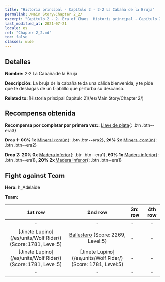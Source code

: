 ```yaml
---
title: "Historia principal - Capítulo 2 - 2-2 La Cabaña de la Bruja"
permalink: /Main Story/Chapter 2_2/
excerpt: "Capítulo 2 - 2. Era of Chaos  Historia principal - Capítulo 2_2. 2-2 La Cabaña de la Bruja"
last_modified_at: 2021-07-21
locale: es
ref: "Chapter 2_2.md"
toc: false
classes: wide
---
```


## Detalles

 **Nombre:** 2-2 La Cabaña de la Bruja

 **Descripción:** La bruja de la cabaña te da una cálida bienvenida, y te pide que te deshagas de un Diablillo que perturba su descanso.

 **Related to:** [Historia principal Capítulo 2](/es/Main Story/Chapter 2/)

## Recompensa obtenida

 **Recompensa por completar por primera vez::** [Llave de plata](/ItemsES/con_693/){: .btn .btn--era3}

 **Drop 1:** **80% 1x** [Mineral común](/ItemsES/mat_6/){: .btn .btn--era2}, **20% 2x** [Mineral común](/ItemsES/mat_6/){: .btn .btn--era2}

 **Drop 2:** **20% 0x** [Madera inferior](/ItemsES/mat_1/){: .btn .btn--era1}, **60% 1x** [Madera inferior](/ItemsES/mat_1/){: .btn .btn--era1}, **20% 2x** [Madera inferior](/ItemsES/mat_1/){: .btn .btn--era1}


## Fight against Team
 **Hero:** h_Adelaide

 **Team:**


  | 1st row | 2nd row | 3rd row | 4th row |
  |:----:|:----:|:----|:----:|
  | - | - | - | - |
  | [Jinete Lupino](/es/units/Wolf Rider/) (Score: 1781, Level:5)  | [Ballestero](/es/units/Marksman/) (Score: 2269, Level:5)  | - | - |
  | [Jinete Lupino](/es/units/Wolf Rider/) (Score: 1781, Level:5)  | [Jinete Lupino](/es/units/Wolf Rider/) (Score: 1781, Level:5)  | - | - |
  | - | - | - | - |


